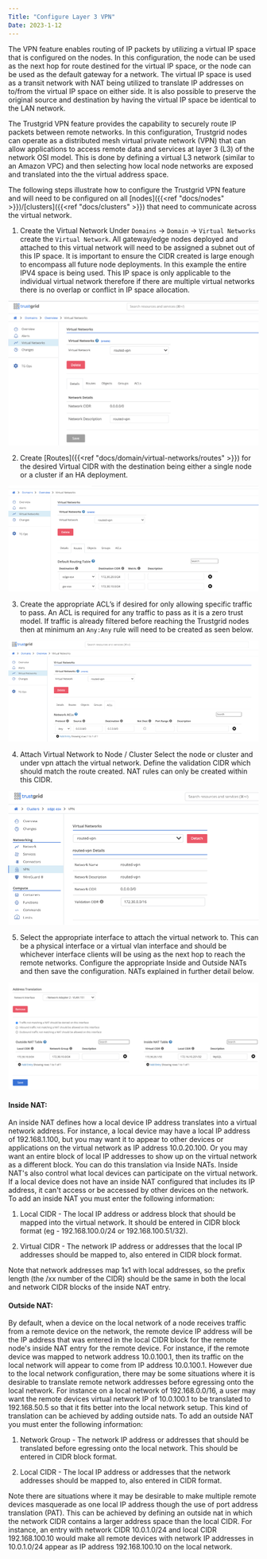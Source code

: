 ```yaml
---
Title: "Configure Layer 3 VPN"
Date: 2023-1-12
---
```


The VPN feature enables routing of IP packets by utilizing a virtual IP space that is configured on the nodes. In this configuration, the node can be used as the next hop for route destined for the virtual IP space, or the node can be used as the default gateway for a network. The virtual IP space is used as a transit network with NAT being utilized to translate IP addresses on to/from the virtual IP space on either side. It is also possible to preserve the original source and destination by having the virtual IP space be identical to the LAN network. 

The Trustgrid VPN feature provides the capability to securely route IP packets between remote networks.  In this configuration, Trustgrid nodes can operate as a distributed mesh virtual private network (VPN) that can allow applications to access remote data and services at layer 3 (L3) of the network OSI model.  This is done by defining a virtual L3 network (similar to an Amazon VPC) and then selecting how local node networks are exposed and translated into the the virtual address space.

The following steps illustrate how to configure the Trustgrid VPN feature and will need to be configured on all [nodes]({{<ref "docs/nodes" >}})/[clusters]({{<ref "docs/clusters" >}}) that need to communicate across the virtual network.

1. Create the Virtual Network 
Under `Domains` -> `Domain` -> `Virtual Networks` create the `Virtual Network`. All gateway/edge nodes deployed and attached to this virtual network will need to be assigned a subnet out of this IP space. It is important to ensure the CIDR created is large enough to encompass all future node deployments. In this example the entire IPV4 space is being used. This IP space is only applicable to the individual virtual network therefore if there are multiple virtual networks there is no overlap or conflict in IP space allocation.

![img](create-vn.png)

2. Create [Routes]({{<ref "docs/domain/virtual-networks/routes" >}}) for the desired Virtual CIDR with the destination being either a single node or a cluster if an HA deployment. 

![img](create-vn2.png)

3. Create the appropriate ACL’s if desired for only allowing specific traffic to pass. An ACL is required for any traffic to pass as it is a zero trust model. If traffic is already filtered before reaching the Trustgrid nodes then at minimum an `Any:Any` rule will need to be created as seen below.

![img](create-vn3.png)

4. Attach Virtual Network to Node / Cluster
Select the node or cluster and under vpn attach the virtual network. Define the validation CIDR which should match the route created. NAT rules can only be created within this CIDR.

![img](detach2.png)

5. Select the appropriate interface to attach the virtual network to. This can be a physical interface or a virtual vlan interface and should be whichever interface clients will be using as the next hop to reach the remote networks. Configure the appropriate Inside and Outside NATs and then save the configuration. NATs explained in further detail below.

![img](remove.png)

#### Inside NAT:
An inside NAT defines how a local device IP address translates into a virtual network address.  For instance, a local device may have a local IP address of 192.168.1.100, but you may want it to appear to other devices or applications on the virtual network as IP address 10.0.20.100.  Or you may want an entire block of local IP addresses to show up on the virtual network as a different block.  You can do this translation via Inside NATs.  Inside NAT's also control what local devices can participate on the virtual network.  If a local device does not have an inside NAT configured that includes its IP address, it can't access or be accessed by other devices on the network.  To add an inside NAT you must enter the following information:

1. Local CIDR - The local IP address or address block that should be mapped into the virtual network.  It should be entered in CIDR block format (eg - 192.168.100.0/24 or 192.168.100.51/32).

2. Virtual CIDR - The network IP address or addresses that the local IP addresses should be mapped to, also entered in CIDR block format.

Note that network addresses map 1x1 with local addresses, so the prefix length (the /xx number of the CIDR) should be the same in both the local and network CIDR blocks of the inside NAT entry.

#### Outside NAT:
By default, when a device on the local network of a node receives traffic from a remote device on the network, the remote device IP address will be the IP address that was entered in the local CIDR block for the remote node's inside NAT entry for the remote device.  For instance, if the remote device was mapped to network address 10.0.100.1, then its traffic on the local network will appear to come from IP address 10.0.100.1.  However due to the local network configuration, there may be some situations where it is desirable to translate remote network addresses before egressing onto the local network.  For instance on a local network of 192.168.0.0/16, a user may want the remote devices virtual network IP of 10.0.100.1 to be translated to 192.168.50.5 so that it fits better into the local network setup.  This kind of translation can be achieved by adding outside nats.  To add an outside NAT you must enter the following information:

1. Network Group - The network IP address or addresses that should be translated before egressing onto the local network.  This should be entered in CIDR block format.

2. Local CIDR - The local IP address or addresses that the network addresses should be mapped to, also entered in CIDR format.

Note there are situations where it may be desirable to make multiple remote devices masquerade as one local IP address though the use of port address translation (PAT).  This can be achieved by defining an outside nat in which the network CIDR contains a larger address space than the local CIDR.  For instance, an entry with network CIDR 10.0.1.0/24 and local CIDR 192.168.100.10 would make all remote devices with network IP addresses in  10.0.1.0/24 appear as IP address 192.168.100.10 on the local network.




